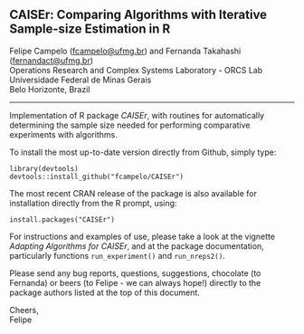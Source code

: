 ## CAISEr: Comparing Algorithms with Iterative Sample-size Estimation in R
Felipe Campelo ([fcampelo@ufmg.br](mailto:fcampelo@ufmg.br)) and Fernanda Takahashi ([fernandact@ufmg.br](mailto:fernandact@ufmg.br))  
Operations Research and Complex Systems Laboratory - ORCS Lab  
Universidade Federal de Minas Gerais  
Belo Horizonte, Brazil

***

Implementation of R package _CAISEr_, with routines for automatically 
determining the sample size needed for performing comparative experiments with 
algorithms.

To install the most up-to-date version directly from Github, simply type:

```
library(devtools)
devtools::install_github("fcampelo/CAISEr")
```

The most recent CRAN release of the package is also available for installation directly 
from the R prompt, using:

```
install.packages("CAISEr")
```

For instructions and examples of use, please take a look at the vignette 
_Adapting Algorithms for CAISEr_, and at the package documentation, particularly 
functions `run_experiment()` and `run_nreps2()`.

Please send any bug reports, questions, suggestions, chocolate (to 
Fernanda) or beers (to Felipe - we can always hope!) directly to the package 
authors listed at the top of this document.

Cheers,  
Felipe
